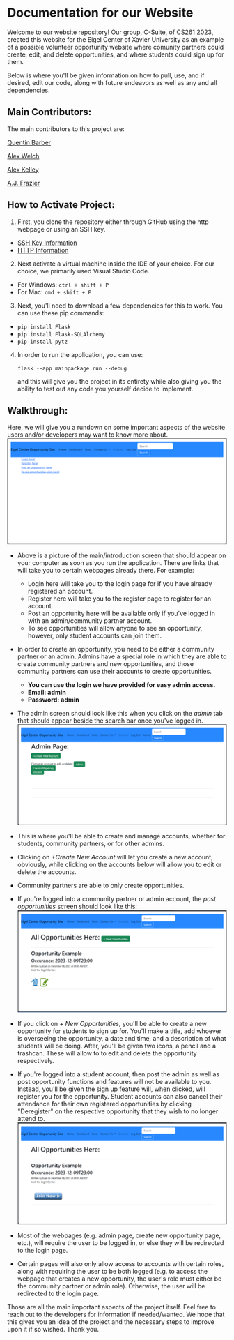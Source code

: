 # Documentation for our Website
Welcome to our website repository!
Our group, C-Suite, of CS261 2023, created this website for the Eigel Center of Xavier University as an example of a possible volunteer opportunity website where comunity partners could create, edit, and delete opportunities, and where students could sign up for them.

Below is where you'll be given information on how to pull, use, and if desired, edit our code, along with future endeavors as well as any and all dependencies.
## Main Contributors:
The main contributors to this project are:

[Quentin Barber](https://github.com/QBarbs)

[Alex Welch](https://github.com/TheArtifice305)

[Alex Kelley](https://github.com/alex-xgk)

[A.J. Frazier](https://github.com/AJFraz14)

## How to Activate Project:
1. First, you clone the repository either through GitHub using the http webpage or using an SSH key.
- [SSH Key Information](https://docs.github.com/en/authentication/connecting-to-github-with-ssh)
- [HTTP Information](https://github.com/git-guides/git-clone)
2. Next activate a virtual machine inside the IDE of your choice. For our choice, we primarily used Visual Studio Code.
- For Windows: ```ctrl + shift + P```
- For Mac: ```cmd + shift + P```
3. Next, you'll need to download a few dependencies for this to work. You can use these pip commands:
- ```pip install Flask```
- ```pip install Flask-SQLAlchemy```
- ```pip install pytz```
4. In order to run the application, you can use:
    ```
    flask --app mainpackage run --debug
    ```
    and this will give you the project in its entirety while also giving you the ability to test out any code you yourself decide to implement.
## Walkthrough:
Here, we will give you a rundown on some important aspects of the website users and/or developers may want to know more about.
![Alt text](image.png)
-  Above is a picture of the main/introduction     screen that should appear on your computer as soon as you run the application. There are links that will take you to certain webpages already there. For example: 
   - Login here will take you to the login page for if you have already registered an account.
   - Register here will take you to the register page to register for an account.
   - Post an opportunity here will be available only if you've logged in with an admin/community partner account.
   - To see opportunities will allow anyone to see an opportunity, however, only student accounts can join them.

- In order to create an opportunity, you need to be either a community partner or an admin. Admins have a special role in which they are able to create community partners and new opportunities, and those community partners can use their accounts to create opportunities.
    - **You can use the login we have provided for easy admin access.**
    - **Email: admin**
    - **Password: admin**
- The admin screen should look like this when you click on the *admin* tab that should appear beside the search bar once you've logged in.
![Alt text](image-1.png)
- This is where you'll be able to create and manage accounts, whether for students, community partners, or for other admins.
- Clicking on *+Create New Account* will let you create a new account, obviously, while clicking on the accounts below will allow you to edit or delete the accounts.
- Community partners are able to only create opportunities.
- If you're logged into a community partner or admin account, the *post opportunities* screen should look like this:
![Alt text](image-2.png)
- If you click on *+ New Opportunities*, you'll be able to create a new opportunity for students to sign up for. You'll make a title, add whoever is overseeing the opportunity, a date and time, and a description of what students will be doing. After, you'll be given two icons, a pencil and a trashcan. These will allow to to edit and delete the opportunity respectively.
- If you're logged into a student account, then post the admin as well as post opportunity functions and features will not be available to you. Instead, you'll be given the sign up feature will, when clicked, will register you for the opportunity. Student accounts can also cancel their attendance for their own registered opportunities by clicking "Deregister" on the respective opportunity that they wish to no longer attend to.  
![Alt text](image-3.png)

- Most of the webpages (e.g. admin page, create new opportunity page, etc.), will require the user to be logged in, or else they will be redirected to the login page.
- Certain pages will also only allow access to accounts with certain roles, along with requiring the user to be both logged (e.g. to access the webpage that creates a new opportunity, the user's role must either be the community partner or admin role). Otherwise, the user will be redirected to the login page.

Those are all the main important aspects of the project itself. Feel free to reach out to the developers for information if needed/wanted. We hope that this gives you an idea of the project and the necessary steps to improve upon it if so wished. Thank you.